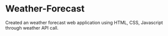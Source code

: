 # Weather-Forecast
Created an weather forecast web application using HTML, CSS, Javascript through weather API call. 
